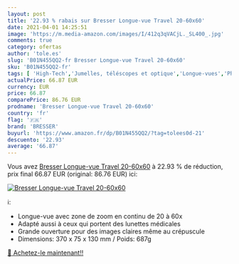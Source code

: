 ```yaml
---
layout: post
title: '22.93 % rabais sur Bresser Longue-vue Travel 20-60x60'
date: 2021-04-01 14:25:51
image: 'https://m.media-amazon.com/images/I/412q3qVACjL._SL400_.jpg'
comments: true
category: ofertas
author: 'tole.es'
slug: 'B01N455QQ2-fr Bresser Longue-vue Travel 20-60x60'
sku: 'B01N455QQ2-fr'
tags: [ 'High-Tech','Jumelles, téléscopes et optique','Longue-vues','Photo et caméscopes','bresser', ]
actualPrice: 66.87 EUR
currency: EUR
price: 66.87
comparePrice: 86.76 EUR
prodname: 'Bresser Longue-vue Travel 20-60x60'
country: 'fr'
flag: '🇫🇷'
brand: 'BRESSER'
buyurl: 'https://www.amazon.fr/dp/B01N455QQ2/?tag=tolees0d-21'
descuento: '22.93'
average: '66.87'
---
```


Vous avez [Bresser Longue-vue Travel 20-60x60](https://www.amazon.fr/dp/B01N455QQ2/?tag=tolees0d-21)  à  22.93 % de réduction, prix final  66.87 EUR (original: 86.76 EUR) ici:

[![Bresser Longue-vue Travel 20-60x60](https://m.media-amazon.com/images/I/412q3qVACjL._SL400_.jpg)](https://www.amazon.fr/dp/B01N455QQ2/?tag=tolees0d-21)

ℹ️:

- Longue-vue avec zone de zoom en continu de 20 à 60x
- Adapté aussi à ceux qui portent des lunettes médicales
- Grande ouverture pour des images claires même au crépuscule
- Dimensions: 370 x 75 x 130 mm / Poids: 687g

[🛒 Achetez-le maintenant!!](https://www.amazon.fr/dp/B01N455QQ2/?tag=tolees0d-21)
